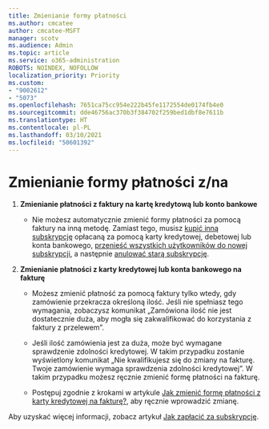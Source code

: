 ```yaml
---
title: Zmienianie formy płatności
ms.author: cmcatee
author: cmcatee-MSFT
manager: scotv
ms.audience: Admin
ms.topic: article
ms.service: o365-administration
ROBOTS: NOINDEX, NOFOLLOW
localization_priority: Priority
ms.custom:
- "9002612"
- "5073"
ms.openlocfilehash: 7651ca75cc954e222b45fe1172554de0174fb4e0
ms.sourcegitcommit: dde46756ac370b3f384702f259bed1dbf8e7611b
ms.translationtype: HT
ms.contentlocale: pl-PL
ms.lasthandoff: 03/10/2021
ms.locfileid: "50601392"
---
```

# <a name="change-payment-method-fromto"></a>Zmienianie formy płatności z/na

1. **Zmienianie płatności z faktury na kartę kredytową lub konto bankowe**

    - Nie możesz automatycznie zmienić formy płatności za pomocą faktury na inną metodę. Zamiast tego, musisz [kupić inną subskrypcję](https://docs.microsoft.com/microsoft-365/commerce/try-or-buy-microsoft-365#buy-a-different-subscription) opłacaną za pomocą karty kredytowej, debetowej lub konta bankowego, [przenieść wszystkich użytkowników do nowej subskrypcji](https://docs.microsoft.com/microsoft-365/commerce/subscriptions/move-users-different-subscription), a następnie [anulować starą subskrypcję](https://docs.microsoft.com/microsoft-365/commerce/subscriptions/cancel-your-subscription).

2. **Zmienianie płatności z karty kredytowej lub konta bankowego na fakturę**

    - Możesz zmienić płatność za pomocą faktury tylko wtedy, gdy zamówienie przekracza określoną ilość. Jeśli nie spełniasz tego wymagania, zobaczysz komunikat „Zamówiona ilość nie jest dostatecznie duża, aby mogła się zakwalifikować do korzystania z faktury z przelewem”.

    - Jeśli ilość zamówienia jest za duża, może być wymagane sprawdzenie zdolności kredytowej. W takim przypadku zostanie wyświetlony komunikat „Nie kwalifikujesz się do zmiany na fakturę. Twoje zamówienie wymaga sprawdzenia zdolności kredytowej”. W takim przypadku możesz ręcznie zmienić formę płatności na fakturę.

    - Postępuj zgodnie z krokami w artykule [Jak zmienić formę płatności z karty kredytowej na fakturę?](how-do-i-change-from-credit-card-payments-to-invoice.md), aby ręcznie wprowadzić zmianę.

Aby uzyskać więcej informacji, zobacz artykuł [Jak zapłacić za subskrypcję](https://docs.microsoft.com/microsoft-365/commerce/billing-and-payments/pay-for-your-subscription).
